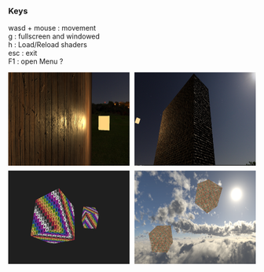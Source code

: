 ### Keys

wasd + mouse : movement<br>
g : fullscreen and windowed<br>
h : Load/Reload shaders<br>
esc : exit<br>
F1 : open Menu ?<br>

<div style="display: grid; grid-template-columns: repeat(2, 1fr); gap: 10px; justify-items: center;">
  <img src="src/resources/tests/light_1.png" alt="Position" width="400" height="190">
  <img src="src/resources/tests/light_2.png" alt="Position" width="400" height="190">
  <img src="src/resources/tests/test1.png" alt="Position" width="400" height="190">
  <img src="src/resources/tests/test2.png" alt="Position" width="400" height="190">
</div>